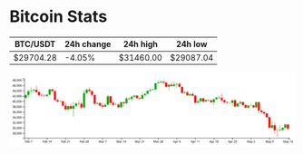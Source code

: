 # Bitcoin Stats

BTC/USDT|24h change|24h high|24h low|
|---|---|---|---|
|$29704.28|-4.05%|$31460.00|$29087.04|

<img src="./chart.svg">
